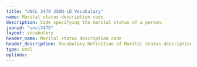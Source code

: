 ```yaml
---
title: "UNCL 3479 JSON-LD Vocabulary"
name: Marital status description code
description: Code specifying the marital status of a person.
jsonid: "uncl3479"
layout: vocabulary
header_name: Marital status description code
header_description: Vocabulary Definition of Marital status description code semantics in HTML format. JSON-LD format is available at [uncl3479.jsonld](/vocabulary/uncl3479.jsonld)
type: uncl
options:
---
```


